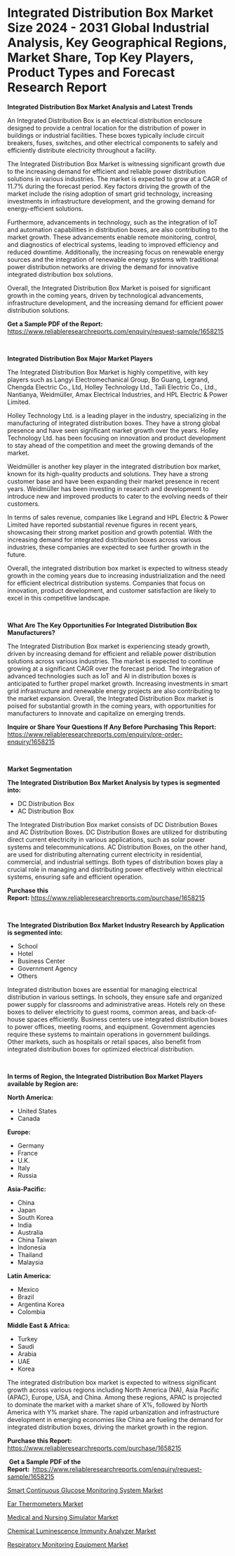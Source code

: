 <p><h1>Integrated Distribution Box Market Size 2024 - 2031 Global Industrial Analysis, Key Geographical Regions, Market Share, Top Key Players, Product Types and Forecast Research Report</h1></p><p><strong>Integrated Distribution Box Market Analysis and Latest Trends</strong></p>
<p><p>An Integrated Distribution Box is an electrical distribution enclosure designed to provide a central location for the distribution of power in buildings or industrial facilities. These boxes typically include circuit breakers, fuses, switches, and other electrical components to safely and efficiently distribute electricity throughout a facility.</p><p>The Integrated Distribution Box Market is witnessing significant growth due to the increasing demand for efficient and reliable power distribution solutions in various industries. The market is expected to grow at a CAGR of 11.7% during the forecast period. Key factors driving the growth of the market include the rising adoption of smart grid technology, increasing investments in infrastructure development, and the growing demand for energy-efficient solutions.</p><p>Furthermore, advancements in technology, such as the integration of IoT and automation capabilities in distribution boxes, are also contributing to the market growth. These advancements enable remote monitoring, control, and diagnostics of electrical systems, leading to improved efficiency and reduced downtime. Additionally, the increasing focus on renewable energy sources and the integration of renewable energy systems with traditional power distribution networks are driving the demand for innovative integrated distribution box solutions.</p><p>Overall, the Integrated Distribution Box Market is poised for significant growth in the coming years, driven by technological advancements, infrastructure development, and the increasing demand for efficient power distribution solutions.</p></p>
<p><strong>Get a Sample PDF of the Report:&nbsp;</strong> <a href="https://www.reliableresearchreports.com/enquiry/request-sample/1658215">https://www.reliableresearchreports.com/enquiry/request-sample/1658215</a></p>
<p>&nbsp;</p>
<p><strong>Integrated Distribution Box Major Market Players</strong></p>
<p><p>The Integrated Distribution Box Market is highly competitive, with key players such as Langyi Electromechanical Group, Bo Guang, Legrand, Chengda Electric Co., Ltd, Holley Technology Ltd., Taili Electric Co., Ltd., Nantianya, Weidmüller, Amax Electrical Industries, and HPL Electric & Power Limited.</p><p>Holley Technology Ltd. is a leading player in the industry, specializing in the manufacturing of integrated distribution boxes. They have a strong global presence and have seen significant market growth over the years. Holley Technology Ltd. has been focusing on innovation and product development to stay ahead of the competition and meet the growing demands of the market.</p><p>Weidmüller is another key player in the integrated distribution box market, known for its high-quality products and solutions. They have a strong customer base and have been expanding their market presence in recent years. Weidmüller has been investing in research and development to introduce new and improved products to cater to the evolving needs of their customers.</p><p>In terms of sales revenue, companies like Legrand and HPL Electric & Power Limited have reported substantial revenue figures in recent years, showcasing their strong market position and growth potential. With the increasing demand for integrated distribution boxes across various industries, these companies are expected to see further growth in the future.</p><p>Overall, the integrated distribution box market is expected to witness steady growth in the coming years due to increasing industrialization and the need for efficient electrical distribution systems. Companies that focus on innovation, product development, and customer satisfaction are likely to excel in this competitive landscape.</p></p>
<p>&nbsp;</p>
<p><strong>What Are The Key Opportunities For Integrated Distribution Box Manufacturers?</strong></p>
<p><p>The Integrated Distribution Box market is experiencing steady growth, driven by increasing demand for efficient and reliable power distribution solutions across various industries. The market is expected to continue growing at a significant CAGR over the forecast period. The integration of advanced technologies such as IoT and AI in distribution boxes is anticipated to further propel market growth. Increasing investments in smart grid infrastructure and renewable energy projects are also contributing to the market expansion. Overall, the Integrated Distribution Box market is poised for substantial growth in the coming years, with opportunities for manufacturers to innovate and capitalize on emerging trends.</p></p>
<p><strong>Inquire or Share Your Questions If Any Before Purchasing This Report:</strong> <a href="https://www.reliableresearchreports.com/enquiry/pre-order-enquiry/1658215">https://www.reliableresearchreports.com/enquiry/pre-order-enquiry/1658215</a></p>
<p>&nbsp;</p>
<p><strong>Market Segmentation</strong></p>
<p><strong>The Integrated Distribution Box Market Analysis by types is segmented into:</strong></p>
<p><ul><li>DC Distribution Box</li><li>AC Distribution Box</li></ul></p>
<p><p>The Integrated Distribution Box market consists of DC Distribution Boxes and AC Distribution Boxes. DC Distribution Boxes are utilized for distributing direct current electricity in various applications, such as solar power systems and telecommunications. AC Distribution Boxes, on the other hand, are used for distributing alternating current electricity in residential, commercial, and industrial settings. Both types of distribution boxes play a crucial role in managing and distributing power effectively within electrical systems, ensuring safe and efficient operation.</p></p>
<p><strong>Purchase this Report:&nbsp;</strong><a href="https://www.reliableresearchreports.com/purchase/1658215">https://www.reliableresearchreports.com/purchase/1658215</a></p>
<p>&nbsp;</p>
<p><strong>The Integrated Distribution Box Market Industry Research by Application is segmented into:</strong></p>
<p><ul><li>School</li><li>Hotel</li><li>Business Center</li><li>Government Agency</li><li>Others</li></ul></p>
<p><p>Integrated distribution boxes are essential for managing electrical distribution in various settings. In schools, they ensure safe and organized power supply for classrooms and administrative areas. Hotels rely on these boxes to deliver electricity to guest rooms, common areas, and back-of-house spaces efficiently. Business centers use integrated distribution boxes to power offices, meeting rooms, and equipment. Government agencies require these systems to maintain operations in government buildings. Other markets, such as hospitals or retail spaces, also benefit from integrated distribution boxes for optimized electrical distribution.</p></p>
<p>&nbsp;</p>
<p><strong>In terms of Region, the Integrated Distribution Box Market Players available by Region are:</strong></p>
<p>
    <p> <strong> North America: </strong>
        <ul>
            <li>United States</li>
            <li>Canada</li>
        </ul>
        </p> 
    <p> <strong> Europe: </strong>
        <ul>
            <li>Germany</li>
            <li>France</li>
            <li>U.K.</li>
            <li>Italy</li>
            <li>Russia</li>
        </ul>
        </p> 
    <p> <strong> Asia-Pacific: </strong>
        <ul>
            <li>China</li>
            <li>Japan</li>
            <li>South Korea</li>
            <li>India</li>
            <li>Australia</li>
            <li>China Taiwan</li>
            <li>Indonesia</li>
            <li>Thailand</li>
            <li>Malaysia</li>
        </ul>
        </p> 
    <p> <strong> Latin America: </strong>
        <ul>
            <li>Mexico</li>
            <li>Brazil</li>
            <li>Argentina Korea</li>
            <li>Colombia</li>
        </ul>
        </p> 
    <p> <strong> Middle East & Africa: </strong>
        <ul>
            <li>Turkey</li>
            <li>Saudi</li>
            <li>Arabia</li>
            <li>UAE</li>
            <li>Korea</li>
        </ul>
    </p>
    </p>
<p><p>The integrated distribution box market is expected to witness significant growth across various regions including North America (NA), Asia Pacific (APAC), Europe, USA, and China. Among these regions, APAC is projected to dominate the market with a market share of X%, followed by North America with Y% market share. The rapid urbanization and infrastructure development in emerging economies like China are fueling the demand for integrated distribution boxes, driving the market growth in the region.</p></p>
<p><strong>Purchase this Report: </strong><a href="https://www.reliableresearchreports.com/purchase/1658215">https://www.reliableresearchreports.com/purchase/1658215</a></p>
<p>&nbsp;<strong>Get a Sample PDF of the Report:&nbsp;&nbsp;</strong><a href="https://www.reliableresearchreports.com/enquiry/request-sample/1658215">https://www.reliableresearchreports.com/enquiry/request-sample/1658215</a></p>
<p><strong></strong></p>
<p><p><a href="https://medium.com/@dessiefadel/smart-continuous-glucose-monitoring-system-market-competitive-analysis-market-trends-and-forecast-d3647f44dd29">Smart Continuous Glucose Monitoring System Market</a></p><p><a href="https://medium.com/@terrellconn/ear-thermometers-market-analysis-and-sze-forecasted-for-period-from-2024-to-2031-8736a6d380c7">Ear Thermometers Market</a></p><p><a href="https://medium.com/@kathyburton10/medical-and-nursing-simulator-market-research-report-its-history-and-forecast-2024-to-2031-0ebb116e3660">Medical and Nursing Simulator Market</a></p><p><a href="https://medium.com/@bradomar67436/chemical-luminescence-immunity-analyzer-market-trends-forecast-and-competitive-analysis-to-2031-beea7430aeb1">Chemical Luminescence Immunity Analyzer Market</a></p><p><a href="https://medium.com/@sarahhopkins94/respiratory-monitoring-equipment-market-trends-and-market-analysis-forecasted-for-period-2024-2031-56a06bc13fcd">Respiratory Monitoring Equipment Market</a></p></p>
